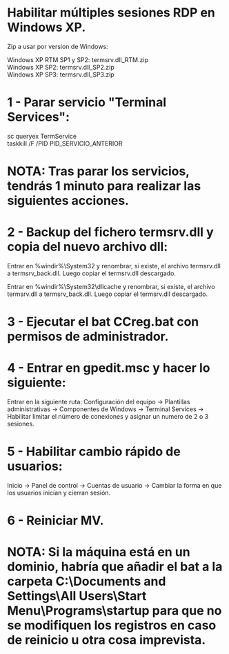 # Habilitar múltiples sesiones RDP en Windows XP.

Zip a usar por version de Windows:

Windows XP RTM SP1 y SP2: termsrv.dll_RTM.zip<br />
Windows XP SP2: termsrv.dll_SP2.zip<br />
Windows XP SP3: termsrv.dll_SP3.zip<br />

# 1 - Parar servicio "Terminal Services":

sc queryex TermService<br />
taskkill /F /PID PID_SERVICIO_ANTERIOR

# NOTA: Tras parar los servicios, tendrás 1 minuto para realizar las siguientes acciones.

# 2 - Backup del fichero termsrv.dll y copia del nuevo archivo dll:

Entrar en %windir%\System32 y renombrar, si existe, el archivo termsrv.dll a termsrv_back.dll. Luego copiar el termsrv.dll descargado.<br />

Entrar en %windir%\System32\dllcache y renombrar, si existe, el archivo termsrv.dll a termsrv_back.dll. Luego copiar el termsrv.dll descargado.<br />

# 3 - Ejecutar el bat CCreg.bat con permisos de administrador.

# 4 - Entrar en gpedit.msc y hacer lo siguiente:

Entrar en la siguiente ruta: Configuración del equipo -> Plantillas administrativas -> Componentes de Windows -> Terminal Services -> Habilitar limitar el número de conexiones y asignar un numero de 2 o 3 sesiones.

# 5 - Habilitar cambio rápido de usuarios:

Inicio -> Panel de control -> Cuentas de usuario -> Cambiar la forma en que los usuarios inician y cierran sesión.

# 6 - Reiniciar MV.

# NOTA: Si la máquina está en un dominio, habría que añadir el bat a la carpeta C:\Documents and Settings\All Users\Start Menu\Programs\startup para que no se modifiquen los registros en caso de reinicio u otra cosa imprevista.
